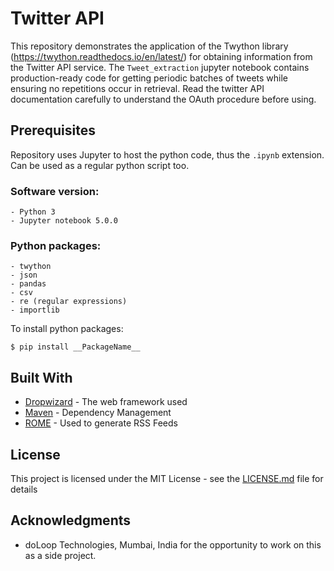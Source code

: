 # Twitter API

This repository demonstrates the application of the Twython library (https://twython.readthedocs.io/en/latest/) for obtaining information from the Twitter API service. The `Tweet_extraction` jupyter notebook contains production-ready code for getting periodic batches of tweets while ensuring no repetitions occur in retrieval. Read the twitter API documentation carefully to understand the OAuth procedure before using.

## Prerequisites

Repository uses Jupyter to host the python code, thus the `.ipynb` extension. Can be used as a regular python script too.

### Software version:
    - Python 3
    - Jupyter notebook 5.0.0

### Python packages:
    - twython
    - json
    - pandas
    - csv
    - re (regular expressions)
    - importlib

To install python packages:
```
$ pip install __PackageName__
```

## Built With

* [Dropwizard](http://www.dropwizard.io/1.0.2/docs/) - The web framework used
* [Maven](https://maven.apache.org/) - Dependency Management
* [ROME](https://rometools.github.io/rome/) - Used to generate RSS Feeds

## License

This project is licensed under the MIT License - see the [LICENSE.md](LICENSE.md) file for details

## Acknowledgments

* doLoop Technologies, Mumbai, India for the opportunity to work on this as a side project.
